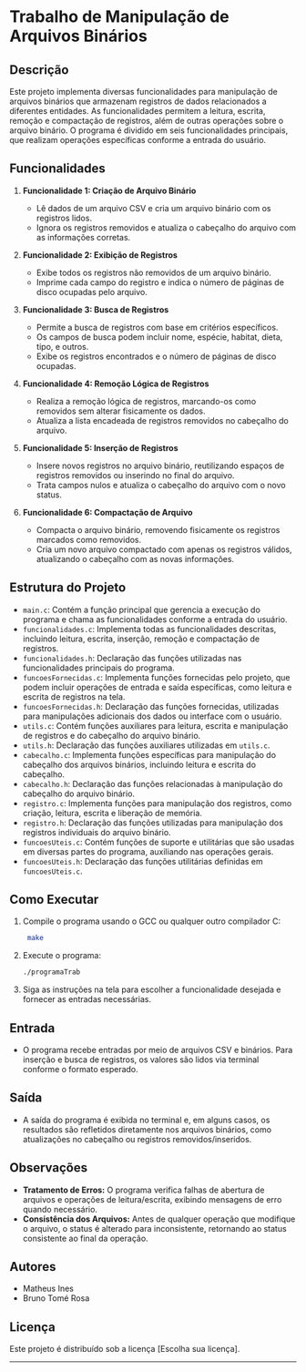 

# Trabalho de Manipulação de Arquivos Binários

## Descrição

Este projeto implementa diversas funcionalidades para manipulação de arquivos binários que armazenam registros de dados relacionados a diferentes entidades. As funcionalidades permitem a leitura, escrita, remoção e compactação de registros, além de outras operações sobre o arquivo binário. O programa é dividido em seis funcionalidades principais, que realizam operações específicas conforme a entrada do usuário.

## Funcionalidades

1. **Funcionalidade 1: Criação de Arquivo Binário**
   - Lê dados de um arquivo CSV e cria um arquivo binário com os registros lidos.
   - Ignora os registros removidos e atualiza o cabeçalho do arquivo com as informações corretas.

2. **Funcionalidade 2: Exibição de Registros**
   - Exibe todos os registros não removidos de um arquivo binário.
   - Imprime cada campo do registro e indica o número de páginas de disco ocupadas pelo arquivo.

3. **Funcionalidade 3: Busca de Registros**
   - Permite a busca de registros com base em critérios específicos.
   - Os campos de busca podem incluir nome, espécie, habitat, dieta, tipo, e outros.
   - Exibe os registros encontrados e o número de páginas de disco ocupadas.

4. **Funcionalidade 4: Remoção Lógica de Registros**
   - Realiza a remoção lógica de registros, marcando-os como removidos sem alterar fisicamente os dados.
   - Atualiza a lista encadeada de registros removidos no cabeçalho do arquivo.

5. **Funcionalidade 5: Inserção de Registros**
   - Insere novos registros no arquivo binário, reutilizando espaços de registros removidos ou inserindo no final do arquivo.
   - Trata campos nulos e atualiza o cabeçalho do arquivo com o novo status.

6. **Funcionalidade 6: Compactação de Arquivo**
   - Compacta o arquivo binário, removendo fisicamente os registros marcados como removidos.
   - Cria um novo arquivo compactado com apenas os registros válidos, atualizando o cabeçalho com as novas informações.

## Estrutura do Projeto

- `main.c`: Contém a função principal que gerencia a execução do programa e chama as funcionalidades conforme a entrada do usuário.
- `funcionalidades.c`: Implementa todas as funcionalidades descritas, incluindo leitura, escrita, inserção, remoção e compactação de registros.
- `funcionalidades.h`: Declaração das funções utilizadas nas funcionalidades principais do programa.
- `funcoesFornecidas.c`: Implementa funções fornecidas pelo projeto, que podem incluir operações de entrada e saída específicas, como leitura e escrita de registros na tela.
- `funcoesFornecidas.h`: Declaração das funções fornecidas, utilizadas para manipulações adicionais dos dados ou interface com o usuário.
- `utils.c`: Contém funções auxiliares para leitura, escrita e manipulação de registros e do cabeçalho do arquivo binário.
- `utils.h`: Declaração das funções auxiliares utilizadas em `utils.c`.
- `cabecalho.c`: Implementa funções específicas para manipulação do cabeçalho dos arquivos binários, incluindo leitura e escrita do cabeçalho.
- `cabecalho.h`: Declaração das funções relacionadas à manipulação do cabeçalho do arquivo binário.
- `registro.c`: Implementa funções para manipulação dos registros, como criação, leitura, escrita e liberação de memória.
- `registro.h`: Declaração das funções utilizadas para manipulação dos registros individuais do arquivo binário.
- `funcoesUteis.c`: Contém funções de suporte e utilitárias que são usadas em diversas partes do programa, auxiliando nas operações gerais.
- `funcoesUteis.h`: Declaração das funções utilitárias definidas em `funcoesUteis.c`.


## Como Executar

1. Compile o programa usando o GCC ou qualquer outro compilador C:
   ```bash
    make
   ```
   
2. Execute o programa:
   ```bash
   ./programaTrab
   ```

3. Siga as instruções na tela para escolher a funcionalidade desejada e fornecer as entradas necessárias.

## Entrada

- O programa recebe entradas por meio de arquivos CSV e binários. Para inserção e busca de registros, os valores são lidos via terminal conforme o formato esperado.

## Saída

- A saída do programa é exibida no terminal e, em alguns casos, os resultados são refletidos diretamente nos arquivos binários, como atualizações no cabeçalho ou registros removidos/inseridos.

## Observações

- **Tratamento de Erros:** O programa verifica falhas de abertura de arquivos e operações de leitura/escrita, exibindo mensagens de erro quando necessário.
- **Consistência dos Arquivos:** Antes de qualquer operação que modifique o arquivo, o status é alterado para inconsistente, retornando ao status consistente ao final da operação.

## Autores

- Matheus Ines 
- Bruno Tomé Rosa

## Licença

Este projeto é distribuído sob a licença [Escolha sua licença].

---
